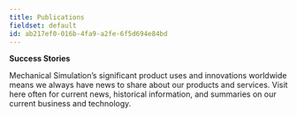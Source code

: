 ```yaml
---
title: Publications
fieldset: default
id: ab217ef0-016b-4fa9-a2fe-6f5d694e84bd
---
```

**Success Stories**

Mechanical Simulation’s significant product uses and innovations worldwide means we always have news to share about our products and services. Visit here often for current news, historical information, and summaries on our current business and technology.